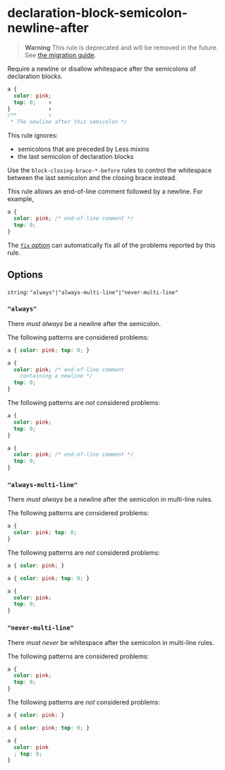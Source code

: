 # declaration-block-semicolon-newline-after

> **Warning** This rule is deprecated and will be removed in the future. See [the migration guide](https://github.com/stylelint/stylelint/tree/15.10.2/docs/migration-guide/to-15.md).

Require a newline or disallow whitespace after the semicolons of declaration blocks.

<!-- prettier-ignore -->
```css
a {
  color: pink;
  top: 0;    ↑
}            ↑
/**          ↑
 * The newline after this semicolon */
```

This rule ignores:

- semicolons that are preceded by Less mixins
- the last semicolon of declaration blocks

Use the `block-closing-brace-*-before` rules to control the whitespace between the last semicolon and the closing brace instead.

This rule allows an end-of-line comment followed by a newline. For example,

<!-- prettier-ignore -->
```css
a {
  color: pink; /* end-of-line comment */
  top: 0;
}
```

The [`fix` option](https://github.com/stylelint/stylelint/tree/15.10.2/docs/user-guide/options.md#fix) can automatically fix all of the problems reported by this rule.

## Options

`string`: `"always"|"always-multi-line"|"never-multi-line"`

### `"always"`

There _must always_ be a newline after the semicolon.

The following patterns are considered problems:

<!-- prettier-ignore -->
```css
a { color: pink; top: 0; }
```

<!-- prettier-ignore -->
```css
a {
  color: pink; /* end-of-line comment
    containing a newline */
  top: 0;
}
```

The following patterns are _not_ considered problems:

<!-- prettier-ignore -->
```css
a {
  color: pink;
  top: 0;
}
```

<!-- prettier-ignore -->
```css
a {
  color: pink; /* end-of-line comment */
  top: 0;
}
```

### `"always-multi-line"`

There _must always_ be a newline after the semicolon in multi-line rules.

The following patterns are considered problems:

<!-- prettier-ignore -->
```css
a {
  color: pink; top: 0;
}
```

The following patterns are _not_ considered problems:

<!-- prettier-ignore -->
```css
a { color: pink; }
```

<!-- prettier-ignore -->
```css
a { color: pink; top: 0; }
```

<!-- prettier-ignore -->
```css
a {
  color: pink;
  top: 0;
}
```

### `"never-multi-line"`

There _must never_ be whitespace after the semicolon in multi-line rules.

The following patterns are considered problems:

<!-- prettier-ignore -->
```css
a {
  color: pink;
  top: 0;
}
```

The following patterns are _not_ considered problems:

<!-- prettier-ignore -->
```css
a { color: pink; }
```

<!-- prettier-ignore -->
```css
a { color: pink; top: 0; }
```

<!-- prettier-ignore -->
```css
a {
  color: pink
  ; top: 0;
}
```
